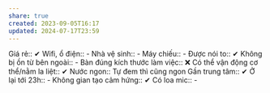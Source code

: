 ```yaml
---
share: true
created: 2023-09-05T16:17
updated: 2024-07-17T23:59
---
```

Giá rẻ:: ✔
Wifi, ổ điện:: -
Nhà vệ sinh:: -
Máy chiếu:: -
Được nói to:: ✔
Không bị ồn từ bên ngoài:: -
Bàn đúng kích thước làm việc:: ❌
Có thể vận động cơ thể/nằm la liệt:: ✔
Nước ngon:: Tự đem thì cũng ngon
Gần trung tâm:: ✔
Ở lại tới 23h:: -
Không gian tạo cảm hứng:: ✔
Có loa mic:: -